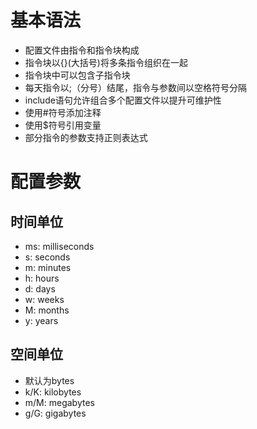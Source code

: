  # 基本语法

* 配置文件由指令和指令块构成
* 指令块以{}(大括号)将多条指令组织在一起
* 指令块中可以包含子指令块
* 每天指令以;（分号）结尾，指令与参数间以空格符号分隔
* include语句允许组合多个配置文件以提升可维护性
* 使用#符号添加注释
* 使用$符号引用变量
* 部分指令的参数支持正则表达式



# 配置参数

## 时间单位

* ms: milliseconds
* s: seconds
* m: minutes
* h: hours
* d: days
* w: weeks
* M: months
* y: years



## 空间单位

* 默认为bytes
* k/K: kilobytes
* m/M: megabytes
* g/G: gigabytes




